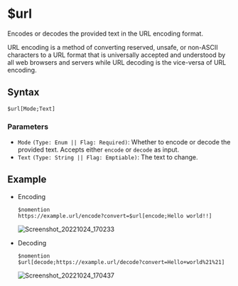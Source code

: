 # $url
Encodes or decodes the provided text in the URL encoding format.

URL encoding is a method of converting reserved, unsafe, or non-ASCII characters to a URL format that is universally accepted and understood by all web browsers and servers while URL decoding is the vice-versa of URL encoding.

## Syntax
```
$url[Mode;Text]
```

### Parameters
- `Mode` `(Type: Enum || Flag: Required)`: Whether to encode or decode the provided text. Accepts either `encode` or `decode` as input.
- `Text` `(Type: String || Flag: Emptiable)`: The text to change.

## Example
- Encoding
   ```
   $nomention
   https://example.url/encode?convert=$url[encode;Hello world!!]
   ```
   ![Screenshot_20221024_170233](https://user-images.githubusercontent.com/95774950/197517522-e7429268-dfcf-4289-bb48-1554e2d4ecfa.png)

- Decoding
   ```
   $nomention
   $url[decode;https://example.url/decode?convert=Hello+world%21%21]
   ```
   ![Screenshot_20221024_170437](https://user-images.githubusercontent.com/95774950/197517477-758829ff-19f6-4134-885d-8a513104f099.png)
